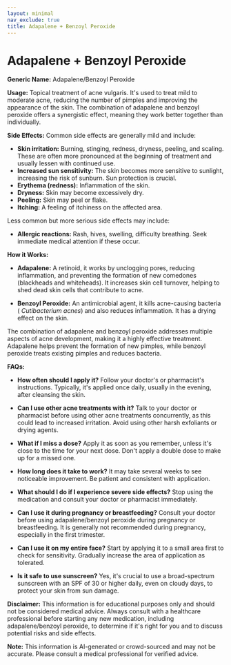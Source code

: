 ```yaml
---
layout: minimal
nav_exclude: true
title: Adapalene + Benzoyl Peroxide
---
```


# Adapalene + Benzoyl Peroxide

**Generic Name:** Adapalene/Benzoyl Peroxide

**Usage:** Topical treatment of acne vulgaris.  It's used to treat mild to moderate acne, reducing the number of pimples and improving the appearance of the skin.  The combination of adapalene and benzoyl peroxide offers a synergistic effect, meaning they work better together than individually.

**Side Effects:**  Common side effects are generally mild and include:

* **Skin irritation:**  Burning, stinging, redness, dryness, peeling, and scaling.  These are often more pronounced at the beginning of treatment and usually lessen with continued use.
* **Increased sun sensitivity:**  The skin becomes more sensitive to sunlight, increasing the risk of sunburn.  Sun protection is crucial.
* **Erythema (redness):**  Inflammation of the skin.
* **Dryness:** Skin may become excessively dry.
* **Peeling:** Skin may peel or flake.
* **Itching:**  A feeling of itchiness on the affected area.


Less common but more serious side effects may include:

* **Allergic reactions:**  Rash, hives, swelling, difficulty breathing.  Seek immediate medical attention if these occur.


**How it Works:**

* **Adapalene:** A retinoid, it works by unclogging pores, reducing inflammation, and preventing the formation of new comedones (blackheads and whiteheads). It increases skin cell turnover, helping to shed dead skin cells that contribute to acne.

* **Benzoyl Peroxide:** An antimicrobial agent, it kills acne-causing bacteria ( *Cutibacterium acnes*) and also reduces inflammation. It has a drying effect on the skin.


The combination of adapalene and benzoyl peroxide addresses multiple aspects of acne development, making it a highly effective treatment.  Adapalene helps prevent the formation of new pimples, while benzoyl peroxide treats existing pimples and reduces bacteria.

**FAQs:**

* **How often should I apply it?**  Follow your doctor's or pharmacist's instructions. Typically, it's applied once daily, usually in the evening, after cleansing the skin.

* **Can I use other acne treatments with it?**  Talk to your doctor or pharmacist before using other acne treatments concurrently, as this could lead to increased irritation.  Avoid using other harsh exfoliants or drying agents.

* **What if I miss a dose?** Apply it as soon as you remember, unless it's close to the time for your next dose. Don't apply a double dose to make up for a missed one.

* **How long does it take to work?**  It may take several weeks to see noticeable improvement.  Be patient and consistent with application.

* **What should I do if I experience severe side effects?**  Stop using the medication and consult your doctor or pharmacist immediately.

* **Can I use it during pregnancy or breastfeeding?**  Consult your doctor before using adapalene/benzoyl peroxide during pregnancy or breastfeeding.  It is generally not recommended during pregnancy, especially in the first trimester.

* **Can I use it on my entire face?**  Start by applying it to a small area first to check for sensitivity.  Gradually increase the area of application as tolerated.

* **Is it safe to use sunscreen?** Yes, it's crucial to use a broad-spectrum sunscreen with an SPF of 30 or higher daily, even on cloudy days, to protect your skin from sun damage.

**Disclaimer:** This information is for educational purposes only and should not be considered medical advice. Always consult with a healthcare professional before starting any new medication, including adapalene/benzoyl peroxide, to determine if it's right for you and to discuss potential risks and side effects.


**Note:** This information is AI-generated or crowd-sourced and may not be accurate. Please consult a medical professional for verified advice.